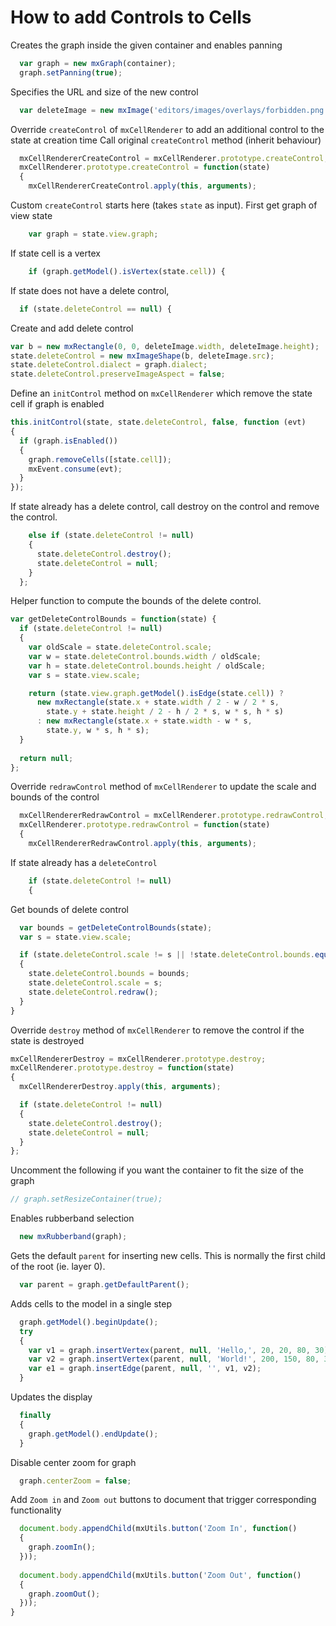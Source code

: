 # How to add Controls to Cells

Creates the graph inside the given container and enables panning

```js
  var graph = new mxGraph(container);
  graph.setPanning(true);
```

Specifies the URL and size of the new control

```js
  var deleteImage = new mxImage('editors/images/overlays/forbidden.png', 16, 16);
```

Override `createControl` of `mxCellRenderer` to add an additional control to the state at creation time
Call original `createControl` method (inherit behaviour)

```js
  mxCellRendererCreateControl = mxCellRenderer.prototype.createControl;
  mxCellRenderer.prototype.createControl = function(state)
  {
    mxCellRendererCreateControl.apply(this, arguments);
```

Custom `createControl` starts here (takes `state` as input). First get graph of view state

```js
    var graph = state.view.graph;
```

If state cell is a vertex

```js
    if (graph.getModel().isVertex(state.cell)) {
```

If state does not have a delete control, 

```js
  if (state.deleteControl == null) {
```  

Create and add delete control 

```js
var b = new mxRectangle(0, 0, deleteImage.width, deleteImage.height);
state.deleteControl = new mxImageShape(b, deleteImage.src);
state.deleteControl.dialect = graph.dialect;
state.deleteControl.preserveImageAspect = false;
```

Define an `initControl` method on `mxCellRenderer` which remove the state cell if graph is enabled

```js
this.initControl(state, state.deleteControl, false, function (evt)
{
  if (graph.isEnabled())
  {
    graph.removeCells([state.cell]);
    mxEvent.consume(evt);
  }
});
```

If state already has a delete control, call destroy on the control and remove the control.

```js
    else if (state.deleteControl != null)
    {
      state.deleteControl.destroy();
      state.deleteControl = null;
    }
  };
```

Helper function to compute the bounds of the delete control.

```js
var getDeleteControlBounds = function(state) {
  if (state.deleteControl != null)
  {
    var oldScale = state.deleteControl.scale;
    var w = state.deleteControl.bounds.width / oldScale;
    var h = state.deleteControl.bounds.height / oldScale;
    var s = state.view.scale;

    return (state.view.graph.getModel().isEdge(state.cell)) ? 
      new mxRectangle(state.x + state.width / 2 - w / 2 * s,
        state.y + state.height / 2 - h / 2 * s, w * s, h * s)
      : new mxRectangle(state.x + state.width - w * s,
        state.y, w * s, h * s);
  }
  
  return null;
};
```

Override `redrawControl` method of `mxCellRenderer` to update the scale and bounds of the control
  
```js
  mxCellRendererRedrawControl = mxCellRenderer.prototype.redrawControl;
  mxCellRenderer.prototype.redrawControl = function(state)
  {
    mxCellRendererRedrawControl.apply(this, arguments);
```

If state already has a `deleteControl`

```js
    if (state.deleteControl != null)
    {
```

Get bounds of delete control

```js
  var bounds = getDeleteControlBounds(state);
  var s = state.view.scale;

  if (state.deleteControl.scale != s || !state.deleteControl.bounds.equals(bounds))
  {
    state.deleteControl.bounds = bounds;
    state.deleteControl.scale = s;
    state.deleteControl.redraw();
  }
}
```
  
Override `destroy` method of `mxCellRenderer` to remove the control if the state is destroyed

```js
mxCellRendererDestroy = mxCellRenderer.prototype.destroy;
mxCellRenderer.prototype.destroy = function(state)
{
  mxCellRendererDestroy.apply(this, arguments);

  if (state.deleteControl != null)
  {
    state.deleteControl.destroy();
    state.deleteControl = null;
  }
};
```

Uncomment the following if you want the container to fit the size of the graph

```js
// graph.setResizeContainer(true);
```

Enables rubberband selection

```js
  new mxRubberband(graph);
```

Gets the default `parent` for inserting new cells. This is normally the first child of the root (ie. layer 0).

```js
  var parent = graph.getDefaultParent();
```

Adds cells to the model in a single step

```js
  graph.getModel().beginUpdate();
  try
  {
    var v1 = graph.insertVertex(parent, null, 'Hello,', 20, 20, 80, 30);
    var v2 = graph.insertVertex(parent, null, 'World!', 200, 150, 80, 30);
    var e1 = graph.insertEdge(parent, null, '', v1, v2);
  }
```

Updates the display

```js
  finally
  {
    graph.getModel().endUpdate();
  }
```

Disable center zoom for graph

```js
  graph.centerZoom = false;
```

Add `Zoom in` and `Zoom out` buttons to document that trigger corresponding functionality

```js
  document.body.appendChild(mxUtils.button('Zoom In', function()
  {
    graph.zoomIn();
  }));
  
  document.body.appendChild(mxUtils.button('Zoom Out', function()
  {
    graph.zoomOut();
  }));
}
```